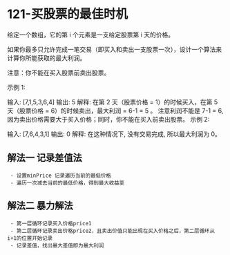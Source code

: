 # 121-买股票的最佳时机

给定一个数组，它的第 i 个元素是一支给定股票第 i 天的价格。

如果你最多只允许完成一笔交易（即买入和卖出一支股票一次），设计一个算法来计算你所能获取的最大利润。

注意：你不能在买入股票前卖出股票。
 

示例 1:

输入: [7,1,5,3,6,4]
输出: 5
解释: 在第 2 天（股票价格 = 1）的时候买入，在第 5 天（股票价格 = 6）的时候卖出，最大利润 = 6-1 = 5 。
     注意利润不能是 7-1 = 6, 因为卖出价格需要大于买入价格；同时，你不能在买入前卖出股票。
示例 2:

输入: [7,6,4,3,1]
输出: 0
解释: 在这种情况下, 没有交易完成, 所以最大利润为 0。

## 解法一 记录差值法
     - 设置minPrice 记录遍历当前的最低价格
     - 遍历一次减去当前的最低价格，得到最大收益至


## 解法二 暴力解法
     - 第一层循环记录买入价格price1
     - 第二层循环记录卖出价格price2，且卖出价值只能出现在买入价格之后，第二层循环从 i+1的位置开始记录
     - 记录差值，找出最大差值即为最大利润
